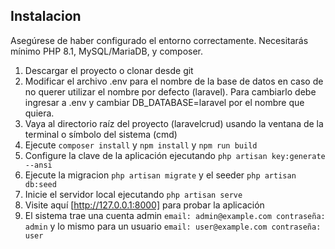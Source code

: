 ## Instalacion
Asegúrese de haber configurado el entorno correctamente. Necesitarás mínimo PHP 8.1, MySQL/MariaDB, y composer.

1. Descargar el proyecto o clonar desde git
2. Modificar el archivo .env para el nombre de la base de datos en caso de no
querer utilizar el nombre por defecto (laravel). Para cambiarlo debe ingresar a
.env y cambiar DB_DATABASE=laravel por el nombre que quiera.
3. Vaya al directorio raíz del proyecto (laravelcrud) usando la ventana de la terminal o símbolo del sistema (cmd)
4. Ejecute `composer install` y `npm install` y `npm run build`
5. Configure la clave de la aplicación ejecutando `php artisan key:generate --ansi`
6. Ejecute la migracion `php artisan migrate` y el seeder `php artisan db:seed`
7. Inicie el servidor local ejecutando `php artisan serve`
8. Visite aquí [http://127.0.0.1:8000] para probar la aplicación
9. El sistema trae una cuenta admin `email: admin@example.com contraseña: admin` y lo mismo para un usuario `email: user@example.com contraseña: user`
